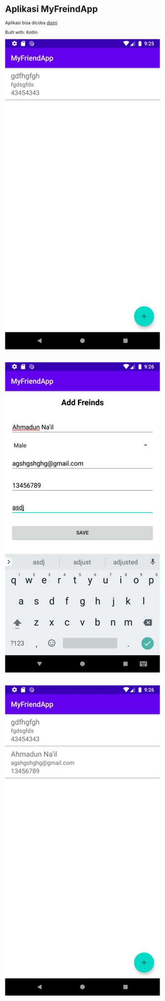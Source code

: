 # Aplikasi MyFreindApp

Aplikasi bisa dicoba [disini](https://github.com/ahmaduunnail/MyFreindApp/raw/master/release/app-release.apk)

Built with: Kotlin

![1](https://github.com/ahmaduunnail/MyFreindApp/blob/master/img/(1).png)
#
![2](https://github.com/ahmaduunnail/MyFreindApp/blob/master/img/(2).png)
#
![3](https://github.com/ahmaduunnail/MyFreindApp/blob/master/img/(3).png)
#
